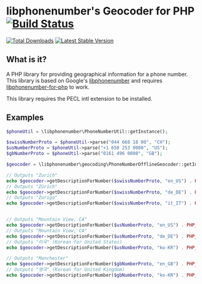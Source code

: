 # libphonenumber's Geocoder for PHP [![Build Status](https://travis-ci.org/giggsey/libphonenumber-geocoder.png?branch=master)](https://travis-ci.org/giggsey/libphonenumber-geocoder)

[![Total Downloads](https://poser.pugx.org/giggsey/libphonenumber-geocoder/downloads.png)](https://packagist.org/packages/giggsey/libphonenumber-geocoder)
[![Latest Stable Version](https://poser.pugx.org/giggsey/libphonenumber-geocoder/v/stable.png)](https://packagist.org/packages/giggsey/libphonenumber-geocoder)

## What is it?
A PHP library for providing geographical information for a phone number. This library is based on Google's [libphonenumber](https://code.google.com/p/libphonenumber/) and requires [libphonenumber-for-php](https://github.com/giggsey/libphonenumber-for-php) to work.

This library requires the PECL intl extension to be installed.

## Examples

```php
$phoneUtil = \libphonenumber\PhoneNumberUtil::getInstance();

$swissNumberProto = $phoneUtil->parse("044 668 18 00", "CH");
$usNumberProto = $phoneUtil->parse("+1 650 253 0000", "US");
$gbNumberProto = $phoneUtil->parse("0161 496 0000", "GB");

$geocoder = \libphonenumber\geocoding\PhoneNumberOfflineGeocoder::getInstance();

// Outputs "Zurich"
echo $geocoder->getDescriptionForNumber($swissNumberProto, "en_US") . PHP_EOL;
// Outputs "Zürich"
echo $geocoder->getDescriptionForNumber($swissNumberProto, "de_DE") . PHP_EOL;
// Outputs "Zurigo"
echo $geocoder->getDescriptionForNumber($swissNumberProto, "it_IT") . PHP_EOL;


// Outputs "Mountain View, CA"
echo $geocoder->getDescriptionForNumber($usNumberProto, "en_US") . PHP_EOL;
// Outputs "Mountain View, CA"
echo $geocoder->getDescriptionForNumber($usNumberProto, "de_DE") . PHP_EOL;
// Outputs "미국" (Korean for United States)
echo $geocoder->getDescriptionForNumber($usNumberProto, "ko-KR") . PHP_EOL;

// Outputs "Manchester"
echo $geocoder->getDescriptionForNumber($gbNumberProto, "en_GB") . PHP_EOL;
// Outputs "영국" (Korean for United Kingdom)
echo $geocoder->getDescriptionForNumber($gbNumberProto, "ko-KR") . PHP_EOL;
```